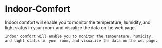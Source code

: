 # Indoor-Comfort
Indoor comfort will enable you to monitor the temperature, humidity, and light status in your room, and visualize the data on the web page.

``` 
Indoor comfort will enable you to monitor the temperature, humidity, and light status in your room, and visualize the data on the web page.
```
